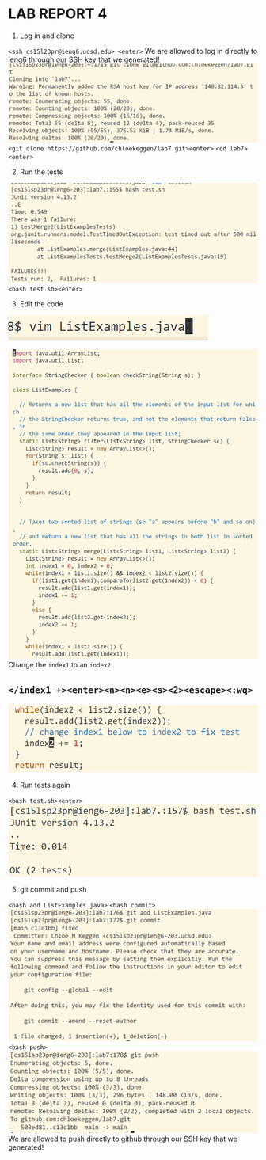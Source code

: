 # LAB REPORT 4
1. Log in and clone

`<ssh cs15l23pr@ieng6.ucsd.edu> <enter>`
We are allowed to log in directly to ieng6 through our SSH key that we generated!
![Image](gitclone1.PNG)
`<git clone https://github.com/chloekeggen/lab7.git><enter>`
`<cd lab7><enter>`

2. Run the tests

![Image](runtest.PNG)
`<bash test.sh><enter>`

3. Edit the code


![Image](vimcom.PNG)

![Image](vim.PNG)
Change the `index1` to an `index2`

## `</index1 +><enter><n><n><e><s><2><escape><:wq>`

![Image](fixed.PNG)

4. Run tests again

`<bash test.sh><enter>`
![Image](testsok.PNG)

5. git commit and push

`<bash add ListExamples.java>`
`<bash commit>` 
![Image](addcommit.PNG)
`<bash push>` 
![Image](gitpush.PNG)
We are allowed to push directly to github through our SSH key that we generated! 
